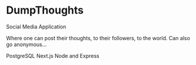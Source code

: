 # DumpThoughts
Social Media Application

Where one can post their thoughts, to their followers, to the world. 
Can also go anonymous...

PostgreSQL
Next.js
Node and Express
